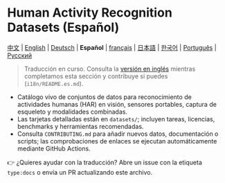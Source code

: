# Human Activity Recognition Datasets (Español)

[中文](README.zh.md) | [English](../README.md) | [Deutsch](README.de.md) | **Español** | [français](README.fr.md) | [日本語](README.ja.md) | [한국어](README.ko.md) | [Português](README.pt.md) | [Русский](README.ru.md)

> Traducción en curso. Consulta la [versión en inglés](../README.md) mientras completamos esta sección y contribuye si puedes (`i18n/README.es.md`).

- Catálogo vivo de conjuntos de datos para reconocimiento de actividades humanas (HAR) en visión, sensores portables, captura de esqueleto y modalidades combinadas.
- Las tarjetas detalladas están en `datasets/`; incluyen tareas, licencias, benchmarks y herramientas recomendadas.
- Consulta `CONTRIBUTING.md` para añadir nuevos datos, documentación o scripts; las comprobaciones de enlaces se ejecutan automáticamente mediante GitHub Actions.

👉 ¿Quieres ayudar con la traducción? Abre un issue con la etiqueta `type:docs` o envía un PR actualizando este archivo.
